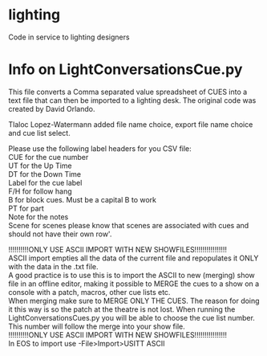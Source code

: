 # lighting
Code in service to lighting designers

# Info on LightConversationsCue.py

This file converts a Comma separated value spreadsheet of CUES into a text
file that can then be imported to a lighting desk. The original code was created by David Orlando.

Tlaloc Lopez-Watermann added file name choice, export file name choice and cue list select.

Please use the following label headers for you CSV file:
<br />CUE for the cue number
<br />UT for the Up Time
<br />DT for the Down Time
<br />Label for the cue label
<br />F/H for follow hang
<br />B for block cues. Must be a capital B to work
<br />PT for part
<br />Note for the notes
<br />Scene for scenes
please know that scenes are associated with cues and should not have their own row'.

!!!!!!!!!!ONLY USE ASCII IMPORT WITH NEW SHOWFILES!!!!!!!!!!!!!!!!<br />
ASCII import empties all the data of the current file and repopulates it ONLY with the data in the .txt file.
<br />A good practice is to use this is to import the ASCII to new (merging) show file in an offline editor, making it possible to MERGE the cues to a show on a console with a patch, macros, other cue lists etc. 
<br />When merging make sure to MERGE ONLY THE CUES. The reason for doing it this way is so the patch at the theatre is not lost. When running the LightConversationsCues.py you will be able to choose the cue list number. This number will follow the merge into your show file.
<br />!!!!!!!!!!ONLY USE ASCII IMPORT WITH NEW SHOWFILES!!!!!!!!!!!!!!!!
<br />
In EOS to import use -File>Import>USITT ASCII
